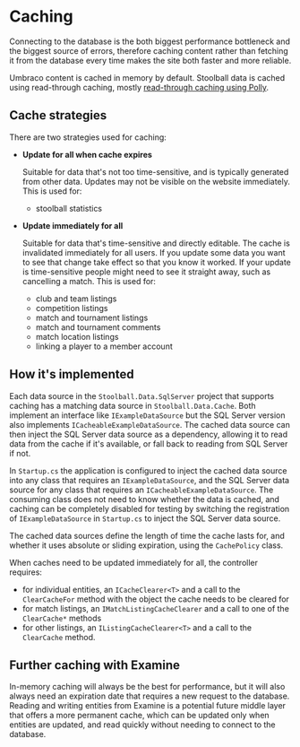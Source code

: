 # Caching

Connecting to the database is the both biggest performance bottleneck and the biggest source of errors, therefore caching content rather than fetching it from the database every time makes the site both faster and more reliable.

Umbraco content is cached in memory by default. Stoolball data is cached using read-through caching, mostly [read-through caching using Polly](https://github.com/App-vNext/Polly/wiki/Cache).

## Cache strategies

There are two strategies used for caching:

- **Update for all when cache expires**

  Suitable for data that's not too time-sensitive, and is typically generated from other data. Updates may not be visible on the website immediately. This is used for:

  - stoolball statistics

- **Update immediately for all**

  Suitable for data that's time-sensitive and directly editable. The cache is invalidated immediately for all users. If you update some data you want to see that change take effect so that you know it worked. If your update is time-sensitive people might need to see it straight away, such as cancelling a match. This is used for:

  - club and team listings
  - competition listings
  - match and tournament listings
  - match and tournament comments
  - match location listings
  - linking a player to a member account

## How it's implemented

Each data source in the `Stoolball.Data.SqlServer` project that supports caching has a matching data source in `Stoolball.Data.Cache`. Both implement an interface like `IExampleDataSource` but the SQL Server version also implements `ICacheableExampleDataSource`. The cached data source can then inject the SQL Server data source as a dependency, allowing it to read data from the cache if it's available, or fall back to reading from SQL Server if not.

In `Startup.cs` the application is configured to inject the cached data source into any class that requires an `IExampleDataSource`, and the SQL Server data source for any class that requires an `ICacheableExampleDataSource`. The consuming class does not need to know whether the data is cached, and caching can be completely disabled for testing by switching the registration of `IExampleDataSource` in `Startup.cs` to inject the SQL Server data source.

The cached data sources define the length of time the cache lasts for, and whether it uses absolute or sliding expiration, using the `CachePolicy` class.

When caches need to be updated immediately for all, the controller requires:

- for individual entities, an `ICacheClearer<T>` and a call to the `ClearCacheFor` method with the object the cache needs to be cleared for
- for match listings, an `IMatchListingCacheClearer` and a call to one of the `ClearCache*` methods
- for other listings, an `IListingCacheClearer<T>` and a call to the `ClearCache` method.

## Further caching with Examine

In-memory caching will always be the best for performance, but it will also always need an expiration date that requires a new request to the database. Reading and writing entities from Examine is a potential future middle layer that offers a more permanent cache, which can be updated only when entities are updated, and read quickly without needing to connect to the database.
